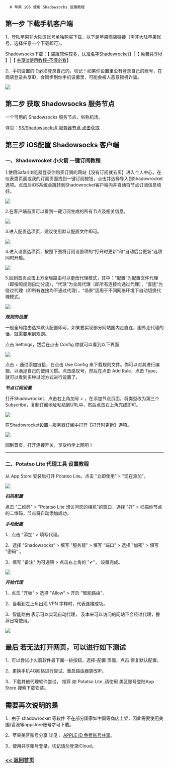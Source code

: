
      # 苹果 iOS 使用 Shadowsocks 设置教程

## 第一步 下载手机客户端

1、登陆苹果非大陆区账号单独购买下载，以下是苹果商店链接（需非大陆苹果账号，选择任意一个下载即可）。

Shadowsocks下载：【 <a href="https://apps.apple.com/us/app/shadowrocket" target="_blank">盗版软件较多，认准名字Shadowrocket</a>】|【 <a href="https://idshare001.me/goso.html" target="_blank">免费共享id</a> 】|【 <a href="https://pic.rmb.bdstatic.com/bjh/240209/102565340e5551ea9dff1eddc7a6e17e1186.jpeg" target="_blank">共享id使用教程-不懂必看</a>】

2、手机设置的ID必须登录自己的，切记！如果你设置里没有登录自己的账号，在商店登录共享ID，会同步到你手机设置里，可能会被人恶意锁机诈骗。

![](https://file.uhsea.com/2508/19da616ee0f49c8b063e2bad18bfc86dRP.png)

## 第二步 获取 Shadowsocks 服务节点

一个可用的 Shadowsocks 服务节点，俗称机场。

详见：[SS/ShadowsocksR 服务器节点 点击获取](ss.md)

## 第三步 iOS配置 Shadowsocks 客户端

### 一、Shadowrocket 小火箭 一键订阅教程

1.使用Safari浏览器登录你购买订阅的网站【没有订阅就去买】进入个人中心，在仪表盘页面或我的订阅页面找到一键订阅按钮，点击并选择导入到Shadowrocket选项。点击后iOS系统会跳转到Shadowrocket客户端内并自动将节点订阅信息填好。

![](https://pic.ybfl.xyz/i/2023/02/22/10zhy4x-0.png)

2.在客户端首页可以看到一键订阅生成的所有节点及相关信息。

![](https://pic.ybfl.xyz/i/2023/02/22/11140tl-0.png)

3.进入配置选项页，建议使用默认配置文件即可。

![](https://pic.ybfl.xyz/i/2023/02/22/10zi0t8-0.png)

4.进入设置选项页，按照下图将订阅设置项的“打开时更新”和“自动后台更新”选项同时开启。

![](https://pic.ybfl.xyz/i/2023/02/22/10zhv4u-0.png)

5.回到首页点击上方全局路由可以更改代理模式，其中：“配置”为配置文件代理（即按照规则自动分流），“代理”为全局代理（即所有连接均通过代理），“直连”为绕过代理（即所有连接均不通过代理），“场景”适用于不同网络环境下自动切换代理模式。

![](https://pic.ybfl.xyz/i/2023/02/22/11140tl-0.png)

***规则的设置***

一般全局路由选择默认配置即可，如果要实现部分网站国内走直连，国外走代理的话，就需要用到规则。

点击 Settings，然后在点击 Config 你就可以看到以下界面

![](/img/Shadowrocket4.png)

点击 + 通过添加链接，在点击 Use Config 来下载规则文件。你可以对其进行编辑，以满足自己的使用习惯。点击感叹号，然后在点击 Add Rule，点击 Type，就可以看到多种过滤方式进行设置了。

***节点订阅设置***

打开Shadowrocket，点击右上角加号 + ，在添加节点页面，将类型改为第三个 Subscribe，复制订阅地址粘贴到URL中，然后点击右上角完成即可。

![](/img/Shadowrocket5.jpg)

在Shadowrocket设置--服务器订阅中打开【打开时更新】选项。

![](/img/Shadowrocket6.png)

回到首页，打开连接开关，享受科学上网吧！

<hr>

### 二、Potatso Lite 代理工具 设置教程

从 App Store 安装后打开 Potatso Lite。点击 "立即使用" > "现在添加"。

![](/img/PotatsoLite1.PNG)

***扫码配置***

点击 "二维码" > "Potatso Lite 想访问您的相机"的窗口，选择 "好" > 扫描你节点的二维码，节点将自动添加成功。

***手动配置***

1、点击 "添加" > 填写代理。

2、选择 "Shadowsocks“ > 填写 "服务器" > 填写 "端口" > 选择 "加密" > 填写 "密码" 。

3、填写 "备注" 为可选项 > 点击右上角的 "✔"， 设置完成。

![](/img/PotatsoLite2.PNG)

***开始代理***

1、点击 "开始" > 选择 "Allow" > 开启 "智能路由"。

2、当看到左上角出现 VPN 字样时，代表连接成功。

3、智能路由 表示可以实现自动代理， 及本来可以访问的网站不会经过代理，推荐日常使用。

![](/img/PotatsoLite3.PNG)

## 最后 若无法打开网页，可以进行如下测试

1、可以尝试小火箭软件最下面一排按钮，选择-配置 页面，点击 恢复默认配置。

2、更换手机4G网络进行尝试、重启路由器更改IP。

3、下载其他代理软件尝试， 推荐 如 Potatso Lite ,请使用 美区账号登陆App Store 搜索下载安装。

## 需要再次说明的是

1、由于 shadowrocket 等软件 不在部分国家如中国等商店上架，因此需要使用美国/香港等appstore账号才可下载。

2、苹果美区账号分享 详见： [APPLE ID 免费账号共享](appleid.md)。

3、使用共享账号登录，切记请勿登录iCloud。

### [<< 返回首页](README.md)
